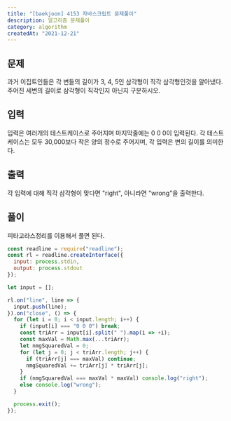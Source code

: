 ```yaml
---
title: "[baekjoon] 4153 자바스크립트 문제풀이"
description: 알고리즘 문제풀이
category: algorithm
createdAt: "2021-12-21"
---
```


## 문제

과거 이집트인들은 각 변들의 길이가 3, 4, 5인 삼각형이 직각 삼각형인것을 알아냈다. 주어진 세변의 길이로 삼각형이 직각인지 아닌지 구분하시오.

## 입력

입력은 여러개의 테스트케이스로 주어지며 마지막줄에는 0 0 0이 입력된다. 각 테스트케이스는 모두 30,000보다 작은 양의 정수로 주어지며, 각 입력은 변의 길이를 의미한다.

## 출력

각 입력에 대해 직각 삼각형이 맞다면 "right", 아니라면 "wrong"을 출력한다.

## 풀이

피타고라스정리를 이용해서 풀면 된다.

```jsx
const readline = require("readline");
const rl = readline.createInterface({
  input: process.stdin,
  output: process.stdout
});

let input = [];

rl.on("line", line => {
  input.push(line);
}).on("close", () => {
  for (let i = 0; i < input.length; i++) {
    if (input[i] === "0 0 0") break;
    const triArr = input[i].split(" ").map(i => +i);
    const maxVal = Math.max(...triArr);
    let nmgSquaredVal = 0;
    for (let j = 0; j < triArr.length; j++) {
      if (triArr[j] === maxVal) continue;
      nmgSquaredVal += triArr[j] * triArr[j];
    }
    if (nmgSquaredVal === maxVal * maxVal) console.log("right");
    else console.log("wrong");
  }

  process.exit();
});
```
